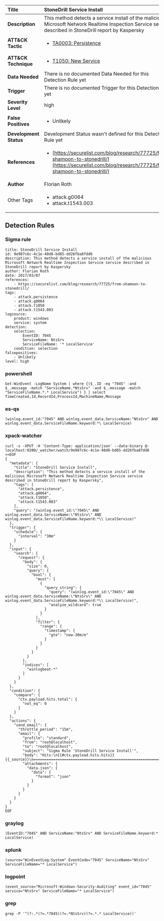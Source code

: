 | Title                    | StoneDrill Service Install       |
|:-------------------------|:------------------|
| **Description**          | This method detects a service install of the malicious Microsoft Network Realtime Inspection Service service described in StoneDrill report by Kaspersky |
| **ATT&amp;CK Tactic**    |  <ul><li>[TA0003: Persistence](https://attack.mitre.org/tactics/TA0003)</li></ul>  |
| **ATT&amp;CK Technique** | <ul><li>[T1050: New Service](https://attack.mitre.org/techniques/T1050)</li></ul>  |
| **Data Needed**          |  There is no documented Data Needed for this Detection Rule yet  |
| **Trigger**              |  There is no documented Trigger for this Detection Rule yet  |
| **Severity Level**       | high |
| **False Positives**      | <ul><li>Unlikely</li></ul>  |
| **Development Status**   |  Development Status wasn't defined for this Detection Rule yet  |
| **References**           | <ul><li>[https://securelist.com/blog/research/77725/from-shamoon-to-stonedrill/](https://securelist.com/blog/research/77725/from-shamoon-to-stonedrill/)</li></ul>  |
| **Author**               | Florian Roth |
| Other Tags           | <ul><li>attack.g0064</li><li>attack.t1543.003</li></ul> | 

## Detection Rules

### Sigma rule

```
title: StoneDrill Service Install
id: 9e987c6c-4c1e-40d8-bd85-dd26fba8fdd6
description: This method detects a service install of the malicious Microsoft Network Realtime Inspection Service service described in StoneDrill report by Kaspersky
author: Florian Roth
date: 2017/03/07
references:
    - https://securelist.com/blog/research/77725/from-shamoon-to-stonedrill/
tags:
    - attack.persistence
    - attack.g0064
    - attack.t1050
    - attack.t1543.003
logsource:
    product: windows
    service: system
detection:
    selection:
        EventID: 7045
        ServiceName: NtsSrv
        ServiceFileName: '* LocalService'
    condition: selection
falsepositives:
    - Unlikely
level: high

```





### powershell
    
```
Get-WinEvent -LogName System | where {($_.ID -eq "7045" -and $_.message -match "ServiceName.*NtsSrv" -and $_.message -match "ServiceFileName.*.* LocalService") } | select TimeCreated,Id,RecordId,ProcessId,MachineName,Message
```


### es-qs
    
```
(winlog.event_id:"7045" AND winlog.event_data.ServiceName:"NtsSrv" AND winlog.event_data.ServiceFileName.keyword:*\ LocalService)
```


### xpack-watcher
    
```
curl -s -XPUT -H 'Content-Type: application/json' --data-binary @- localhost:9200/_watcher/watch/9e987c6c-4c1e-40d8-bd85-dd26fba8fdd6 <<EOF
{
  "metadata": {
    "title": "StoneDrill Service Install",
    "description": "This method detects a service install of the malicious Microsoft Network Realtime Inspection Service service described in StoneDrill report by Kaspersky",
    "tags": [
      "attack.persistence",
      "attack.g0064",
      "attack.t1050",
      "attack.t1543.003"
    ],
    "query": "(winlog.event_id:\"7045\" AND winlog.event_data.ServiceName:\"NtsSrv\" AND winlog.event_data.ServiceFileName.keyword:*\\ LocalService)"
  },
  "trigger": {
    "schedule": {
      "interval": "30m"
    }
  },
  "input": {
    "search": {
      "request": {
        "body": {
          "size": 0,
          "query": {
            "bool": {
              "must": [
                {
                  "query_string": {
                    "query": "(winlog.event_id:\"7045\" AND winlog.event_data.ServiceName:\"NtsSrv\" AND winlog.event_data.ServiceFileName.keyword:*\\ LocalService)",
                    "analyze_wildcard": true
                  }
                }
              ],
              "filter": {
                "range": {
                  "timestamp": {
                    "gte": "now-30m/m"
                  }
                }
              }
            }
          }
        },
        "indices": [
          "winlogbeat-*"
        ]
      }
    }
  },
  "condition": {
    "compare": {
      "ctx.payload.hits.total": {
        "not_eq": 0
      }
    }
  },
  "actions": {
    "send_email": {
      "throttle_period": "15m",
      "email": {
        "profile": "standard",
        "from": "root@localhost",
        "to": "root@localhost",
        "subject": "Sigma Rule 'StoneDrill Service Install'",
        "body": "Hits:\n{{#ctx.payload.hits.hits}}{{_source}}\n================================================================================\n{{/ctx.payload.hits.hits}}",
        "attachments": {
          "data.json": {
            "data": {
              "format": "json"
            }
          }
        }
      }
    }
  }
}
EOF

```


### graylog
    
```
(EventID:"7045" AND ServiceName:"NtsSrv" AND ServiceFileName.keyword:* LocalService)
```


### splunk
    
```
(source="WinEventLog:System" EventCode="7045" ServiceName="NtsSrv" ServiceFileName="* LocalService")
```


### logpoint
    
```
(event_source="Microsoft-Windows-Security-Auditing" event_id="7045" service="NtsSrv" ServiceFileName="* LocalService")
```


### grep
    
```
grep -P '^(?:.*(?=.*7045)(?=.*NtsSrv)(?=.*.* LocalService))'
```



